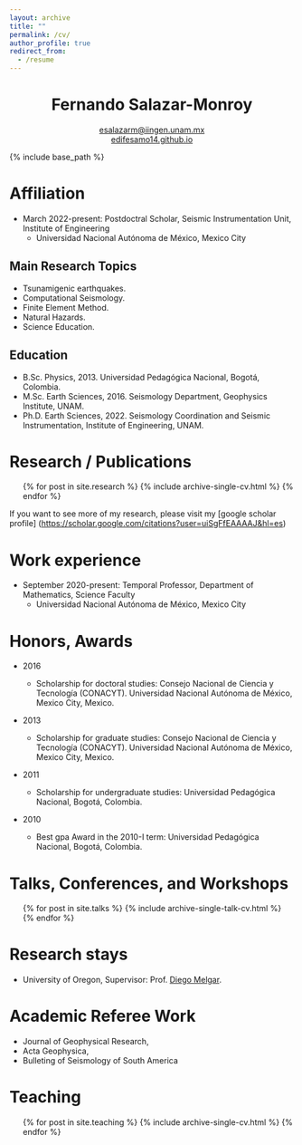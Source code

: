 ```yaml
---
layout: archive
title: ""
permalink: /cv/
author_profile: true
redirect_from:
  - /resume
---
```


<h1 align="center">Fernando Salazar-Monroy</h1>
<p 
align="center"> 
<a href="mailto:esalazarm@iingen.unam.mx?Subject=From%20github%20page" target="_top">esalazarm@iingen.unam.mx</a> 
<br>
<a href="https://edifesamo14.github.io">edifesamo14.github.io</a> 
</p>

{% include base_path %}

Affiliation
======
* March 2022-present: Postdoctral Scholar, Seismic Instrumentation Unit, Institute of Engineering
   * Universidad Nacional Autónoma de México, Mexico City 

## Main Research Topics
* Tsunamigenic earthquakes. 
* Computational Seismology. 
* Finite Element Method.
* Natural Hazards. 
* Science Education. 

## Education
* B.Sc. Physics, 2013. Universidad Pedagógica Nacional, Bogotá, Colombia.
* M.Sc. Earth Sciences, 2016. Seismology Department, Geophysics Institute, UNAM.
* Ph.D. Earth Sciences, 2022. Seismology Coordination and Seismic Instrumentation, Institute of Engineering, UNAM.

Research / Publications
=======================
  <ul>{% for post in site.research %}
    {% include archive-single-cv.html %}
  {% endfor %}</ul>

If you want to see more of my research, please visit my [google scholar profile] (https://scholar.google.com/citations?user=uiSgFfEAAAAJ&hl=es)

Work experience
======

* September 2020-present: Temporal Professor, Department of Mathematics, Science Faculty
   * Universidad Nacional Autónoma de México, Mexico City 


Honors, Awards
======

* 2016
   * Scholarship for doctoral studies: Consejo Nacional de Ciencia y Tecnología (CONACYT). Universidad Nacional Autónoma de México, Mexico City, Mexico.

* 2013
   * Scholarship for graduate studies: Consejo Nacional de Ciencia y Tecnología (CONACYT). Universidad Nacional Autónoma de México, Mexico City, Mexico.
   
* 2011
   * Scholarship for undergraduate studies: Universidad Pedagógica Nacional, Bogotá, Colombia.

* 2010
   * Best gpa Award in the 2010-I term: Universidad Pedagógica Nacional, Bogotá, Colombia.

Talks, Conferences, and Workshops
======
  <ul>{% for post in site.talks %}
    {% include archive-single-talk-cv.html %}
  {% endfor %}</ul>

Research stays
======
  * University of Oregon, Supervisor: Prof. [Diego Melgar](https://earthsciences.uoregon.edu/profile/dmelgarm/).

Academic Referee Work
======
  * Journal of Geophysical Research,
  * Acta Geophysica,
  * Bulleting of Seismology of South America
  
Teaching
======
  <ul>{% for post in site.teaching %}
    {% include archive-single-cv.html %}
  {% endfor %}</ul>
